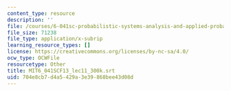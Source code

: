 ```yaml
---
content_type: resource
description: ''
file: /courses/6-041sc-probabilistic-systems-analysis-and-applied-probability-fall-2013/704e8cb7d4a5429a3e39868bee43d08d_MIT6_041SCF13_lec11_300k.srt
file_size: 71238
file_type: application/x-subrip
learning_resource_types: []
license: https://creativecommons.org/licenses/by-nc-sa/4.0/
ocw_type: OCWFile
resourcetype: Other
title: MIT6_041SCF13_lec11_300k.srt
uid: 704e8cb7-d4a5-429a-3e39-868bee43d08d
---
```

